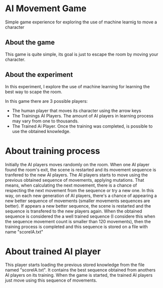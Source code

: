 # AI Movement Game
Simple game experience for exploring the use of machine learnig to move a character

## About the game
This game is quite simple, its goal is just to escape the room by moving your character. 

## About the experiment
In this experiment, I explore the use of machine learning for learning the best way to scape the room.

In this game there are 3 possible players:
 * The human player that moves its character using the arrow keys
 * The Trainings AI Players. The amount of AI players in learning process may vary from one to thousands.
 * The Trained Ai Player. Once the training was completed, is possible to use the obtained knowledge. 
 
 # About training process
 Initially the AI players moves randomly on the room. When one AI player found the room's exit, the scene is restarted and its movement sequence is tranfered to the new AI players.
 The AI players starts to move using the previous obtained sequence of movements, applying mutations. That means, when calculating the next movement, there is a chance of respecting the next movement from the sequence or try a new one.
 In this way, on each new generation of AI players, there's a chance of appearing a new better sequence of movements (smaller movements sequences are better). If appears a new better sequence, the scene is restarted and the sequence is transfered to the new players again.
 When the obtained sequence is considered the a well trained sequence (I considere this when the sequence movement count is smaller than 120 movements), then the training process is completed and this sequence is stored on a file with name "scoreIA.txt"
 
 # About trained AI player
 This player starts loading the previous stored knowledge from the file named "scoreIA.txt". It contains the best sequence obtained from anothers AI players on its training.
 When the game is started, the trained AI players just move using this sequence of movements.
 
 
 
 
